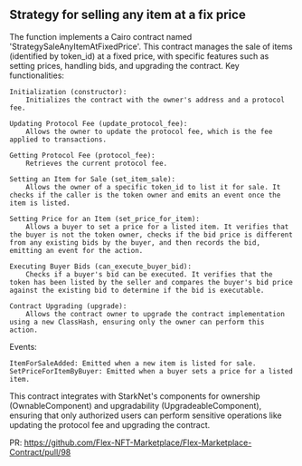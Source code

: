 ## Strategy for selling any item at a fix price

The function implements a Cairo contract named 'StrategySaleAnyItemAtFixedPrice'. This contract manages the sale of items (identified by token_id) at a fixed price, with specific features such as setting prices, handling bids, and upgrading the contract.
Key functionalities:

    Initialization (constructor):
        Initializes the contract with the owner's address and a protocol fee.

    Updating Protocol Fee (update_protocol_fee):
        Allows the owner to update the protocol fee, which is the fee applied to transactions.

    Getting Protocol Fee (protocol_fee):
        Retrieves the current protocol fee.

    Setting an Item for Sale (set_item_sale):
        Allows the owner of a specific token_id to list it for sale. It checks if the caller is the token owner and emits an event once the item is listed.

    Setting Price for an Item (set_price_for_item):
        Allows a buyer to set a price for a listed item. It verifies that the buyer is not the token owner, checks if the bid price is different from any existing bids by the buyer, and then records the bid, emitting an event for the action.

    Executing Buyer Bids (can_execute_buyer_bid):
        Checks if a buyer's bid can be executed. It verifies that the token has been listed by the seller and compares the buyer's bid price against the existing bid to determine if the bid is executable.

    Contract Upgrading (upgrade):
        Allows the contract owner to upgrade the contract implementation using a new ClassHash, ensuring only the owner can perform this action.

Events:

    ItemForSaleAdded: Emitted when a new item is listed for sale.
    SetPriceForItemByBuyer: Emitted when a buyer sets a price for a listed item.

This contract integrates with StarkNet's components for ownership (OwnableComponent) and upgradability (UpgradeableComponent), ensuring that only authorized users can perform sensitive operations like updating the protocol fee and upgrading the contract.

PR: https://github.com/Flex-NFT-Marketplace/Flex-Marketplace-Contract/pull/98
